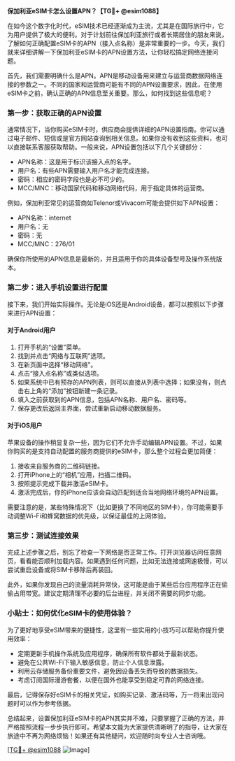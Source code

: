**保加利亚eSIM卡怎么设置APN？【TG💪+ @esim1088】**

在如今这个数字化时代，eSIM技术已经逐渐成为主流，尤其是在国际旅行中，它为用户提供了极大的便利。对于计划前往保加利亚旅行或者长期居住的朋友来说，了解如何正确配置eSIM卡的APN（接入点名称）是非常重要的一步。今天，我们就来详细讲解一下保加利亚eSIM卡的APN设置方法，让你轻松搞定网络连接问题。

首先，我们需要明确什么是APN。APN是移动设备用来建立与运营商数据网络连接的参数之一。不同的国家和运营商可能有不同的APN设置要求，因此，在使用eSIM卡之前，确认正确的APN信息至关重要。那么，如何找到这些信息呢？

### **第一步：获取正确的APN设置**
通常情况下，当你购买eSIM卡时，供应商会提供详细的APN设置指南。你可以通过电子邮件、短信或是官方网站查询到相关信息。如果你没有收到这些资料，也可以直接联系客服获取帮助。一般来说，APN设置包括以下几个关键部分：
- APN名称：这是用于标识该接入点的名字。
- 用户名：有些APN需要输入用户名才能完成连接。
- 密码：相应的密码字段也是必不可少的。
- MCC/MNC：移动国家代码和移动网络代码，用于指定具体的运营商。

例如，保加利亚常见的运营商如Telenor或Vivacom可能会提供如下APN设置：
- APN名称：internet
- 用户名：无
- 密码：无
- MCC/MNC：276/01

确保你所使用的APN信息是最新的，并且适用于你的具体设备型号及操作系统版本。

### **第二步：进入手机设置进行配置**
接下来，我们开始实际操作。无论是iOS还是Android设备，都可以按照以下步骤来进行APN设置：

#### **对于Android用户**
1. 打开手机的“设置”菜单。
2. 找到并点击“网络与互联网”选项。
3. 在新页面中选择“移动网络”。
4. 点击“接入点名称”或类似选项。
5. 如果系统中已有预存的APN列表，则可以直接从列表中选择；如果没有，则点击右上角的“添加”按钮新建一条记录。
6. 填入之前获取到的APN信息，包括APN名称、用户名、密码等。
7. 保存更改后返回主界面，尝试重新启动移动数据服务。

#### **对于iOS用户**
苹果设备的操作稍显复杂一些，因为它们不允许手动编辑APN设置。不过，如果你购买的是支持自动配置的服务商提供的eSIM卡，那么整个过程会更加简便：
1. 接收来自服务商的二维码链接。
2. 打开iPhone上的“相机”应用，扫描二维码。
3. 按照提示完成下载并激活eSIM卡。
4. 激活完成后，你的iPhone应该会自动匹配到适合当地网络环境的APN设置。

需要注意的是，某些特殊情况下（比如更换了不同地区的SIM卡），你可能需要手动调整Wi-Fi和蜂窝数据的优先级，以保证最佳的上网体验。

### **第三步：测试连接效果**
完成上述步骤之后，别忘了检查一下网络是否正常工作。打开浏览器访问任意网页，看看能否顺利加载内容。如果遇到任何问题，比如无法连接或网速极慢，可以尝试重启设备或将SIM卡移除后再装回。

此外，如果你发现自己的流量消耗异常快，这可能是由于某些后台应用程序正在偷偷占用带宽。建议定期清理不必要的后台进程，并关闭不需要的同步功能。

### **小贴士：如何优化eSIM卡的使用体验？**
为了更好地享受eSIM带来的便捷性，这里有一些实用的小技巧可以帮助你提升使用效率：
- 定期更新手机操作系统及应用程序，确保所有软件都处于最新状态。
- 避免在公共Wi-Fi下输入敏感信息，防止个人信息泄露。
- 利用云存储服务备份重要文件，避免因设备丢失而导致的数据损失。
- 考虑订阅国际漫游套餐，以便在国外也能享受到稳定可靠的网络连接。

最后，记得保存好eSIM卡的相关凭证，如购买记录、激活码等，万一将来出现问题时可以作为参考依据。

总结起来，设置保加利亚eSIM卡的APN其实并不难，只要掌握了正确的方法，并严格按照流程一步步执行即可。希望本文能为大家提供清晰明了的指导，让大家在旅途中不再为网络烦恼！如果还有其他疑问，欢迎随时向专业人士咨询哦。

[[TG💪+ @esim1088](https://t.me/s/esim1088) ![Image](https://i.postimg.cc/4NQfJmqS/Snipaste-2025-05-13-00-14-12.png)]